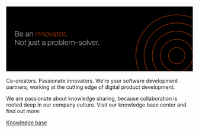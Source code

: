 ![Be an innovator. Not just a problem-solver.](https://github.com/vegaitglobal/.github/blob/main/images/innovator-not-just-a-problem-solver.jpg)

Co-creators. Passionate innovators. We’re your software development partners, working at the cutting edge of digital product development.

We are passionate about knowledge sharing, because collaboration is rooted deep in our company culture. Visit our knowledge base center and find out more:

[Knowledge base](https://www.vegaitglobal.com/media-center/knowledge-base)
